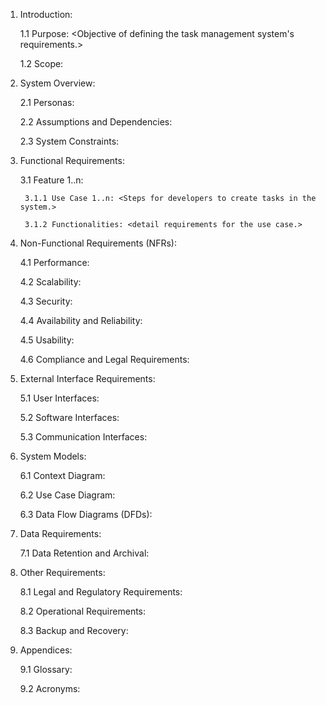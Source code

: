 1. Introduction: <Overview of the SRS document for a task management system.>

    1.1 Purpose: <Objective of defining the task management system's requirements.>

    1.2 Scope: <Features and functionalities included in the project.>

2. System Overview: <Description of the web-based task management tool for developers.>

    2.1 Personas: <Primary user persona and their needs.>

    2.2 Assumptions and Dependencies: <Assumptions about users and dependencies on external systems.>

    2.3 System Constraints: <Limitations affecting the development of the system.>

3. Functional Requirements: <Key features and their associated use cases for task management.>

    3.1 Feature 1..n: <Functionality allowing users to create new tasks.>

        3.1.1 Use Case 1..n: <Steps for developers to create tasks in the system.>

        3.1.2 Functionalities: <detail requirements for the use case.>


4. Non-Functional Requirements (NFRs): <Quality attributes to ensure a satisfactory user experience.>

    4.1 Performance: <Response time and concurrent user handling.>

    4.2 Scalability: <Ability to accommodate growth in users and tasks.>

    4.3 Security: <Data protection measures for user information.>

    4.4 Availability and Reliability: <Uptime requirements and recovery protocols.>

    4.5 Usability: <Design focus on user interface intuitiveness.>

    4.6 Compliance and Legal Requirements: <Adherence to data protection regulations.>

5. External Interface Requirements: <Interaction with external systems and services.>

    5.1 User Interfaces: <Design requirements for responsive and role-based UI.>

    5.2 Software Interfaces: <Integration needs with third-party APIs and tools.>

    5.3 Communication Interfaces: <Data exchange methods between components.>

6. System Models: <Visualization of system interactions and data flow.>

    6.1 Context Diagram: <use mermaid tool. High-level overview of system interactions with entities. Cover all features>

    6.2 Use Case Diagram: <use mermaid tool. Depiction of key use cases and actors involved and interaction.>

    6.3 Data Flow Diagrams (DFDs): <use mermaid tool. Representation of data movement through the system.>

7. Data Requirements: <Policies for managing data integrity and accessibility.>

    7.1 Data Retention and Archival: <Guidelines for task data storage and archiving.>

8. Other Requirements: <Additional operational and legal considerations.>

    8.1 Legal and Regulatory Requirements: <Compliance with data protection laws.>

    8.2 Operational Requirements: <Ongoing support and maintenance needs.>

    8.3 Backup and Recovery: <Procedures for data restoration and backups.>

9. Appendices: <Supporting materials and additional context.>

    9.1 Glossary: <Definitions of key terms and concepts.>

    9.2 Acronyms: <List of acronyms and their meanings.>